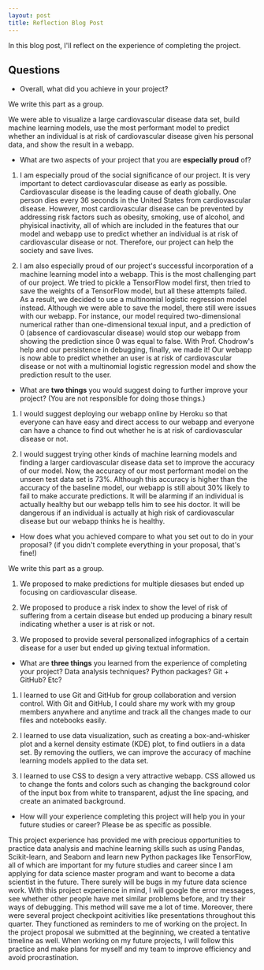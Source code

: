 ```yaml
---
layout: post
title: Reflection Blog Post
---
```


In this blog post, I'll reflect on the experience of completing the project.

## Questions

- Overall, what did you achieve in your project?

We write this part as a group.

We were able to visualize a large cardiovascular disease data set, build machine learning models, use the most performant model to predict whether an individual is at risk of cardiovascular disease given his personal data, and show the result in a webapp.

- What are two aspects of your project that you are **especially proud** of? 

1. I am especially proud of the social significance of our project. It is very important to detect cardiovascular disease as early as possible. Cardiovascular disease is the leading cause of death globally. One person dies every 36 seconds in the United States from cardiovascular disease. However, most cardiovascular disease can be prevented by addressing risk factors such as obesity, smoking, use of alcohol, and phyisical inactivity, all of which are included in the features that our model and webapp use to predict whether an individual is at risk of cardiovascular disease or not. Therefore, our project can help the society and save lives.


2. I am also especially proud of our project's successful incorporation of a machine learning model into a webapp. This is the most challenging part of our project. We tried to pickle a TensorFlow model first, then tried to save the weights of a TensorFlow model, but all these attempts failed. As a result, we decided to use a multinomial logistic regression model instead. Although we were able to save the model, there still were issues with our webapp. For instance, our model required two-dimensional numerical rather than one-dimensional texual input, and a prediction of 0 (absence of cardiovascular disease) would stop our webapp from showing the prediction since 0 was equal to false. With Prof. Chodrow's help and our persistence in debugging, finally, we made it! Our webapp is now able to predict whether an user is at risk of cardiovascular disease or not with a multinomial logistic regression model and show the prediction result to the user.

- What are **two things** you would suggest doing to further improve your project? (You are not responsible for doing those things.) 

1. I would suggest deploying our webapp online by Heroku so that everyone can have easy and direct access to our webapp and everyone can have a chance to find out whether he is at risk of cardiovascular disease or not.


2. I would suggest trying other kinds of machine learning models and finding a larger cardiovascular disease data set to improve the accuracy of our model. Now, the accuracy of our most performant model on the unseen test data set is 73%. Although this accuracy is higher than the accuracy of the baseline model, our webapp is still about 30% likely to fail to make accurate predictions. It will be alarming if an individual is actually healthy but our webapp tells him to see his doctor. It will be dangerous if an individual is actually at high risk of cardiovascular disease but our webapp thinks he is healthy.

- How does what you achieved compare to what you set out to do in your proposal? (if you didn't complete everything in your proposal, that's fine!)

We write this part as a group.

1. We proposed to make predictions for multiple diesases but ended up focusing on cardiovascular disease.


2. We proposed to produce a risk index to show the level of risk of suffering from a certain disease but ended up producing a binary result indicating whether a user is at risk or not.


3. We proposed to provide several personalized infographics of a certain disease for a user but ended up giving textual information.

- What are **three things** you learned from the experience of completing your project? Data analysis techniques? Python packages? Git + GitHub? Etc? 

1. I learned to use Git and GitHub for group collaboration and version control. With Git and GitHub, I could share my work with my group members anywhere and anytime and track all the changes made to our files and notebooks easily.


2. I learned to use data visualization, such as creating a box-and-whisker plot and a kernel density estimate (KDE) plot, to find outliers in a data set. By removing the outliers, we can improve the accuracy of machine learning models applied to the data set.


3. I learned to use CSS to design a very attractive webapp. CSS allowed us to change the fonts and colors such as changing the background color of the input box from white to transparent, adjust the line spacing, and create an animated background.

- How will your experience completing this project will help you in your future studies or career? Please be as specific as possible. 

This project experience has provided me with precious opportunities to practice data analysis and machine learning skills such as using Pandas, Scikit-learn, and Seaborn and learn new Python packages like TensorFlow, all of which are important for my future studies and career since I am applying for data science master program and want to become a data scientist in the future. There surely will be bugs in my future data science work. With this project experience in mind, I will google the error messages, see whether other people have met similar problems before, and try their ways of debugging. This method will save me a lot of time. Moreover, there were several project checkpoint acitivities like presentations throughout this quarter. They functioned as reminders to me of working on the project. In the project proposal we submitted at the beginning, we created a tentative timeline as well. When working on my future projects, I will follow this practice and make plans for myself and my team to improve efficiency and avoid procrastination.
